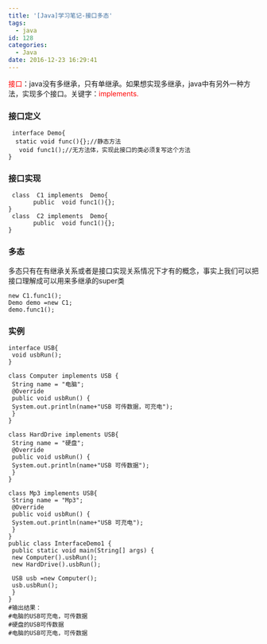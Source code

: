 ```yaml
---
title: '[Java]学习笔记-接口多态'
tags:
  - java
id: 128
categories:
  - Java
date: 2016-12-23 16:29:41
---
```


<div><span style="color: #ff0000;">接口</span>：java没有多继承，只有单继承。如果想实现多继承，java中有另外一种方法，实现多个接口。关键字：<span style="color: #ff0000;">implements.</span></div>

### 接口定义

	 interface Demo{
	  static void func(){};//静态方法
	   void func1();//无方法体，实现此接口的类必须复写这个方法
	}
### 接口实现

	 class  C1 implements  Demo{
	       public  void func1(){};
	}
	 class  C2 implements  Demo{
	       public  void func1(){};
	}

### 多态

多态只有在有继承关系或者是接口实现关系情况下才有的概念，事实上我们可以把接口理解成可以用来多继承的super类

	new C1.func1();
	Demo demo =new C1;
	demo.func1();

### 实例

	interface USB{
	 void usbRun();
	}

	class Computer implements USB {
	 String name = "电脑";
	 @Override
	 public void usbRun() {
	 System.out.println(name+"USB 可传数据，可充电");
	 }
	}
	
	class HardDrive implements USB{
	 String name = "硬盘";
	 @Override
	 public void usbRun() {
	 System.out.println(name+"USB 可传数据");
	 }
	}
	
	class Mp3 implements USB{
	 String name = "Mp3";
	 @Override
	 public void usbRun() {
	 System.out.println(name+"USB 可充电");
	 }
	}
	public class InterfaceDemo1 {
	 public static void main(String[] args) {
	 new Computer().usbRun();
	 new HardDrive().usbRun();
	
	 USB usb =new Computer();
	 usb.usbRun();
	 }
	}
	#输出结果：
	#电脑的USB可充电，可传数据
	#硬盘的USB可传数据
	#电脑的USB可充电，可传数据
